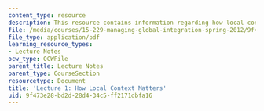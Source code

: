 ```yaml
---
content_type: resource
description: This resource contains information regarding how local context matters.
file: /media/courses/15-229-managing-global-integration-spring-2012/9f473e28bd2d28d434c5ff2171dbfa16_MIT15_229S12_lec01.pdf
file_type: application/pdf
learning_resource_types:
- Lecture Notes
ocw_type: OCWFile
parent_title: Lecture Notes
parent_type: CourseSection
resourcetype: Document
title: 'Lecture 1: How Local Context Matters'
uid: 9f473e28-bd2d-28d4-34c5-ff2171dbfa16
---
```

